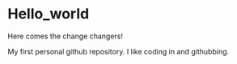 # Hello_world

Here comes the change changers!

My first personal github repository. 
I like coding in and githubbing.
